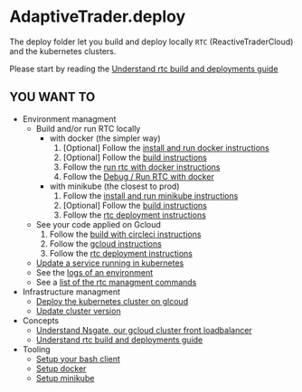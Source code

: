 # AdaptiveTrader.deploy

The deploy folder let you build and deploy locally `RTC` (ReactiveTraderCloud) and the kubernetes clusters.

Please start by reading the [Understand rtc build and deployments guide](./understand-rtc-build-and-deployments.md)

## YOU WANT TO
- Environment managment
    - Build and/or run RTC locally
        - with docker (the simpler way)
            1) [Optional] Follow the [install and run docker instructions](./docker-setup.md)
            1) [Optional] Follow the [build instructions](./build-rtc-locally.md)
            1) Follow the [run rtc with docker instructions](./run-rtc-with-docker.md)
            1) Follow the [Debug / Run RTC with docker](./debug-run-rtc-with-docker.md)
        - with minikube (the closest to prod)
            1) Follow the [install and run minikube instructions](deployment/run-minikube.md)
            1) [Optional] Follow the [build instructions](./build-rtc-locally.md)
            1) Follow the [rtc deployment instructions](./rtc-deployment.md)
    - See your code applied on Gcloud
        1) Follow the [build with circleci instructions](./circleci.md)
        1) Follow the [gcloud instructions](./gcloud.md)
        1) Follow the [rtc deployment instructions](./rtc-deployment.md)
    - [Update a service running in kubernetes](./updating-a-rtc-service-in-kubernetes.md)
    - See the [logs of an environment](./logs.md)
    - See a [list of the rtc managment commands](./rtc-deployment-cli.md)
- Infrastructure managment
    - [Deploy the kubernetes cluster on glcoud](./gcloud.md#Deploy-a-kubernetes-cluster-on-gcloud)
    - [Update cluster version](./gcloud.md#Update-cluster-instance-version)
- Concepts
    - [Understand Nsgate, our gcloud cluster front loadbalancer](./nsgate.md)
    - [Understand rtc build and deployments guide](./understand-rtc-build-and-deployments.md)
- Tooling
    - [Setup your bash client](./bash-setup.md)
    - [Setup docker](./docker-setup.md)
    - [Setup minikube](./run-minikube.md)
